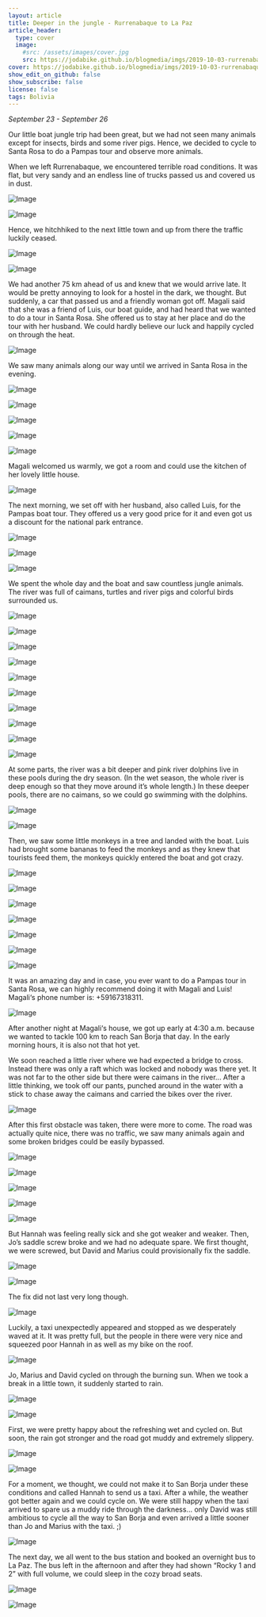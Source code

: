 ```yaml
---
layout: article
title: Deeper in the jungle - Rurrenabaque to La Paz
article_header:
  type: cover
  image:
    #src: /assets/images/cover.jpg
    src: https://jodabike.github.io/blogmedia/imgs/2019-10-03-rurrenabaque-to-la-paz/fullsizerender_ezy-watermark_29-09-2019_07-31-59pmM.jpg
cover: https://jodabike.github.io/blogmedia/imgs/2019-10-03-rurrenabaque-to-la-paz/fullsizerender_ezy-watermark_29-09-2019_07-31-59pmT.jpg
show_edit_on_github: false
show_subscribe: false
license: false
tags: Bolivia 
---
```


*September 23 - September 26*

Our little boat jungle trip had been great, but we had not seen many animals except for insects, birds and some river pigs. Hence, we decided to cycle to Santa Rosa to do a Pampas tour and observe more animals.

<!--more-->

When we left Rurrenabaque, we encountered terrible road conditions. It was flat, but very sandy and an endless line of trucks passed us and covered us in dust.

<p><img alt="Image" title="icon" src="https://jodabike.github.io/blogmedia/imgs/2019-10-03-rurrenabaque-to-la-paz/Foto%2023.09.19%2C%2017%2022%2008M.jpg" /></p>
<p><img alt="Image" title="icon" src="https://jodabike.github.io/blogmedia/imgs/2019-10-03-rurrenabaque-to-la-paz/Foto%2023.09.19%2C%2012%2043%2024M.jpg" /></p>

Hence, we hitchhiked to the next little town and up from there the traffic luckily ceased.

<p><img alt="Image" title="icon" src="https://jodabike.github.io/blogmedia/imgs/2019-10-03-rurrenabaque-to-la-paz/Foto%2023.09.19%2C%2011%2009%2058M.jpg" /></p>
<p><img alt="Image" title="icon" src="https://jodabike.github.io/blogmedia/imgs/2019-10-03-rurrenabaque-to-la-paz/Foto%2023.09.19%2C%2011%2040%2050M.jpg" /></p>

We had another 75 km ahead of us and knew that we would arrive late. It would be pretty annoying to look for a hostel in the dark, we thought. But suddenly, a car that passed us and a friendly woman got off. Magali said that she was a friend of Luis, our boat guide, and had heard that we wanted to do a tour in Santa Rosa. She offered us to stay at her place and do the tour with her husband. We could hardly believe our luck and happily cycled on through the heat.

<p><img alt="Image" title="icon" src="https://jodabike.github.io/blogmedia/imgs/2019-10-03-rurrenabaque-to-la-paz/Foto%2023.09.19%2C%2012%2020%2041M.jpg" /></p>

We saw many animals along our way until we arrived in Santa Rosa in the evening.

<p><img alt="Image" title="icon" src="https://jodabike.github.io/blogmedia/imgs/2019-10-03-rurrenabaque-to-la-paz/Foto%2023.09.19%2C%2016%2021%2048M.jpg" /></p>
<p><img alt="Image" title="icon" src="https://jodabike.github.io/blogmedia/imgs/2019-10-03-rurrenabaque-to-la-paz/Foto%2023.09.19%2C%2017%2000%2020M.jpg" /></p>
<p><img alt="Image" title="icon" src="https://jodabike.github.io/blogmedia/imgs/2019-10-03-rurrenabaque-to-la-paz/Foto%2023.09.19%2C%2016%2046%2055M.jpg" /></p>
<p><img alt="Image" title="icon" src="https://jodabike.github.io/blogmedia/imgs/2019-10-03-rurrenabaque-to-la-paz/Foto%2023.09.19%2C%2017%2004%2020M.jpg" /></p>
<p><img alt="Image" title="icon" src="https://jodabike.github.io/blogmedia/imgs/2019-10-03-rurrenabaque-to-la-paz/Foto%2023.09.19%2C%2017%2012%2002M.jpg" /></p>

Magali welcomed us warmly, we got a room and could use the kitchen of her lovely little house.

<p><img alt="Image" title="icon" src="https://jodabike.github.io/blogmedia/imgs/2019-10-03-rurrenabaque-to-la-paz/Foto%2024.09.19%2C%2009%2025%2057M.jpg" /></p>

The next morning, we set off with her husband, also called Luis, for the Pampas boat tour. They offered us a very good price for it and even got us a discount for the national park entrance.

<p><img alt="Image" title="icon" src="https://jodabike.github.io/blogmedia/imgs/2019-10-03-rurrenabaque-to-la-paz/Foto%2024.09.19%2C%2010%2004%2006M.jpg" /></p>
<p><img alt="Image" title="icon" src="https://jodabike.github.io/blogmedia/imgs/2019-10-03-rurrenabaque-to-la-paz/Foto%2024.09.19%2C%2011%2001%2002M.jpg" /></p>
<p><img alt="Image" title="icon" src="https://jodabike.github.io/blogmedia/imgs/2019-10-03-rurrenabaque-to-la-paz/Foto%2024.09.19%2C%2010%2009%2015M.jpg" /></p>

We spent the whole day and the boat and saw countless jungle animals. The river was full of caimans, turtles and river pigs and colorful birds surrounded us.

<p><img alt="Image" title="icon" src="https://jodabike.github.io/blogmedia/imgs/2019-10-03-rurrenabaque-to-la-paz/Foto%2024.09.19%2C%2010%2023%2049M.jpg" /></p>
<p><img alt="Image" title="icon" src="https://jodabike.github.io/blogmedia/imgs/2019-10-03-rurrenabaque-to-la-paz/Foto%2024.09.19%2C%2010%2022%2023M.jpg" /></p>
<p><img alt="Image" title="icon" src="https://jodabike.github.io/blogmedia/imgs/2019-10-03-rurrenabaque-to-la-paz/Foto%2024.09.19%2C%2009%2032%2051M.jpg" /></p>
<p><img alt="Image" title="icon" src="https://jodabike.github.io/blogmedia/imgs/2019-10-03-rurrenabaque-to-la-paz/Foto%2024.09.19%2C%2009%2020%2054M.jpg" /></p>
<p><img alt="Image" title="icon" src="https://jodabike.github.io/blogmedia/imgs/2019-10-03-rurrenabaque-to-la-paz/Foto%2024.09.19%2C%2009%2010%2044M.jpg" /></p>
<p><img alt="Image" title="icon" src="https://jodabike.github.io/blogmedia/imgs/2019-10-03-rurrenabaque-to-la-paz/Foto%2024.09.19%2C%2011%2022%2044M.jpg" /></p>
<p><img alt="Image" title="icon" src="https://jodabike.github.io/blogmedia/imgs/2019-10-03-rurrenabaque-to-la-paz/Foto%2024.09.19%2C%2012%2010%2002M.jpg" /></p>
<p><img alt="Image" title="icon" src="https://jodabike.github.io/blogmedia/imgs/2019-10-03-rurrenabaque-to-la-paz/Foto%2024.09.19%2C%2012%2012%2029M.jpg" /></p>
<p><img alt="Image" title="icon" src="https://jodabike.github.io/blogmedia/imgs/2019-10-03-rurrenabaque-to-la-paz/Foto%2024.09.19%2C%2013%2021%2043M.jpg" /></p>
<p><img alt="Image" title="icon" src="https://jodabike.github.io/blogmedia/imgs/2019-10-03-rurrenabaque-to-la-paz/Foto%2024.09.19%2C%2016%2009%2051M.jpg" /></p>

At some parts, the river was a bit deeper and pink river dolphins live in these pools during the dry season. (In the wet season, the whole river is deep enough so that they move around it’s whole length.) In these deeper pools, there are no caimans, so we could go swimming with the dolphins.

<p><img alt="Image" title="icon" src="https://jodabike.github.io/blogmedia/imgs/2019-10-03-rurrenabaque-to-la-paz/Foto%2024.09.19%2C%2013%2007%2048M.jpg" /></p>
<p><img alt="Image" title="icon" src="https://jodabike.github.io/blogmedia/imgs/2019-10-03-rurrenabaque-to-la-paz/Foto%2024.09.19%2C%2012%2024%2039M.jpg" /></p>

Then, we saw some little monkeys in a tree and landed with the boat. Luis had brought some bananas to feed the monkeys and as they knew that tourists feed them, the monkeys quickly entered the boat and got crazy.

<p><img alt="Image" title="icon" src="https://jodabike.github.io/blogmedia/imgs/2019-10-03-rurrenabaque-to-la-paz/Foto%2024.09.19%2C%2012%2032%2023M.jpg" /></p>
<p><img alt="Image" title="icon" src="https://jodabike.github.io/blogmedia/imgs/2019-10-03-rurrenabaque-to-la-paz/Foto%2024.09.19%2C%2015%2028%2048M.jpg" /></p>
<p><img alt="Image" title="icon" src="https://jodabike.github.io/blogmedia/imgs/2019-10-03-rurrenabaque-to-la-paz/Foto%2024.09.19%2C%2015%2028%2003M.jpg" /></p>
<p><img alt="Image" title="icon" src="https://jodabike.github.io/blogmedia/imgs/2019-10-03-rurrenabaque-to-la-paz/Foto%2024.09.19%2C%2015%2029%2051M.jpg" /></p>
<p><img alt="Image" title="icon" src="https://jodabike.github.io/blogmedia/imgs/2019-10-03-rurrenabaque-to-la-paz/Foto%2024.09.19%2C%2015%2025%2045M.jpg" /></p>
<p><img alt="Image" title="icon" src="https://jodabike.github.io/blogmedia/imgs/2019-10-03-rurrenabaque-to-la-paz/Foto%2024.09.19%2C%2015%2026%2047M.jpg" /></p>
<p><img alt="Image" title="icon" src="https://jodabike.github.io/blogmedia/imgs/2019-10-03-rurrenabaque-to-la-paz/Foto%2024.09.19%2C%2011%2028%2022M.jpg" /></p>

It was an amazing day and in case, you ever want to do a Pampas tour in Santa Rosa, we can highly recommend doing it with Magali and Luis! Magali‘s phone number is: +59167318311.

<p><img alt="Image" title="icon" src="https://jodabike.github.io/blogmedia/imgs/2019-10-03-rurrenabaque-to-la-paz/Foto%2024.09.19%2C%2010%2001%2019M.jpg" /></p>

After another night at Magali‘s house, we got up early at 4:30 a.m. because we wanted to tackle 100 km to reach San Borja that day. In the early morning hours, it is also not that hot yet.

We soon reached a little river where we had expected a bridge to cross. Instead there was only a raft which was locked and nobody was there yet. It was not far to the other side but there were caimans in the river... After a little thinking, we took off our pants, punched around in the water with a stick to chase away the caimans and carried the bikes over the river.

<p><img alt="Image" title="icon" src="https://jodabike.github.io/blogmedia/imgs/2019-10-03-rurrenabaque-to-la-paz/Foto%2025.09.19%2C%2006%2007%2033M.jpg" /></p>

After this first obstacle was taken, there were more to come. The road was actually quite nice, there was no traffic, we saw many animals again and some broken bridges could be easily bypassed.

<p><img alt="Image" title="icon" src="https://jodabike.github.io/blogmedia/imgs/2019-10-03-rurrenabaque-to-la-paz/Foto%2025.09.19%2C%2006%2049%2031M.jpg" /></p>
<p><img alt="Image" title="icon" src="https://jodabike.github.io/blogmedia/imgs/2019-10-03-rurrenabaque-to-la-paz/Foto%2025.09.19%2C%2007%2001%2005M.jpg" /></p>
<p><img alt="Image" title="icon" src="https://jodabike.github.io/blogmedia/imgs/2019-10-03-rurrenabaque-to-la-paz/Foto%2025.09.19%2C%2007%2014%2005M.jpg" /></p>
<p><img alt="Image" title="icon" src="https://jodabike.github.io/blogmedia/imgs/2019-10-03-rurrenabaque-to-la-paz/Foto%2025.09.19%2C%2007%2021%2032M.jpg" /></p>
<p><img alt="Image" title="icon" src="https://jodabike.github.io/blogmedia/imgs/2019-10-03-rurrenabaque-to-la-paz/Foto%2025.09.19%2C%2011%2028%2043M.jpg" /></p>

But Hannah was feeling really sick and she got weaker and weaker. Then, Jo’s saddle screw broke and we had no adequate spare. We first thought, we were screwed, but David and Marius could provisionally fix the saddle.

<p><img alt="Image" title="icon" src="https://jodabike.github.io/blogmedia/imgs/2019-10-03-rurrenabaque-to-la-paz/Foto%2025.09.19%2C%2008%2015%2053M.jpg" /></p>
<p><img alt="Image" title="icon" src="https://jodabike.github.io/blogmedia/imgs/2019-10-03-rurrenabaque-to-la-paz/Foto%2025.09.19%2C%2008%2056%2000M.jpg" /></p>

The fix did not last very long though.

<p><img alt="Image" title="icon" src="https://jodabike.github.io/blogmedia/imgs/2019-10-03-rurrenabaque-to-la-paz/Foto%2025.09.19%2C%2009%2010%2004M.jpg" /></p>

Luckily, a taxi unexpectedly appeared and stopped as we desperately waved at it. It was pretty full, but the people in there were very nice and squeezed poor Hannah in as well as my bike on the roof.

<p><img alt="Image" title="icon" src="https://jodabike.github.io/blogmedia/imgs/2019-10-03-rurrenabaque-to-la-paz/Foto%2025.09.19%2C%2009%2024%2037M.jpg" /></p>

Jo, Marius and David cycled on through the burning sun. When we took a break in a little town, it suddenly started to rain.

<p><img alt="Image" title="icon" src="https://jodabike.github.io/blogmedia/imgs/2019-10-03-rurrenabaque-to-la-paz/Foto%2025.09.19%2C%2012%2003%2049M.jpg" /></p>
<p><img alt="Image" title="icon" src="https://jodabike.github.io/blogmedia/imgs/2019-10-03-rurrenabaque-to-la-paz/Foto%2025.09.19%2C%2014%2017%2022M.jpg" /></p>

First, we were pretty happy about the refreshing wet and cycled on. But soon, the rain got stronger and the road got muddy and extremely slippery.

<p><img alt="Image" title="icon" src="https://jodabike.github.io/blogmedia/imgs/2019-10-03-rurrenabaque-to-la-paz/Foto%2025.09.19%2C%2016%2037%2033M.jpg" /></p>
<p><img alt="Image" title="icon" src="https://jodabike.github.io/blogmedia/imgs/2019-10-03-rurrenabaque-to-la-paz/Foto%2025.09.19%2C%2015%2037%2046M.jpg" /></p>

For a moment, we thought, we could not make it to San Borja under these conditions and called Hannah to send us a taxi. After a while, the weather got better again and we could cycle on. We were still happy when the taxi arrived to spare us a muddy ride through the darkness... only David was still ambitious to cycle all the way to San Borja and even arrived a little sooner than Jo and Marius with the taxi. ;)

<p><img alt="Image" title="icon" src="https://jodabike.github.io/blogmedia/imgs/2019-10-03-rurrenabaque-to-la-paz/Foto%2025.09.19%2C%2018%2041%2034M.jpg" /></p>

The next day, we all went to the bus station and booked an overnight bus to La Paz. The bus left in the afternoon and after they had shown “Rocky 1 and 2” with full volume, we could sleep in the cozy broad seats.

<p><img alt="Image" title="icon" src="https://jodabike.github.io/blogmedia/imgs/2019-10-03-rurrenabaque-to-la-paz/Foto%2026.09.19%2C%2015%2023%2052M.jpg" /></p>
<p><img alt="Image" title="icon" src="https://jodabike.github.io/blogmedia/imgs/2019-10-03-rurrenabaque-to-la-paz/Foto%2026.09.19%2C%2015%2046%2045M.jpg" /></p>
